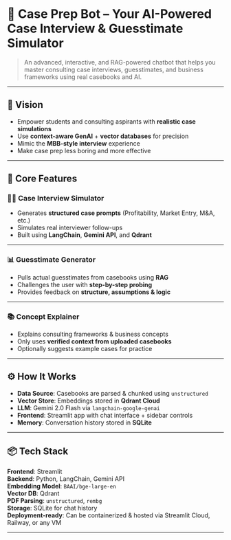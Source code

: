 # 🧠 Case Prep Bot – Your AI-Powered Case Interview & Guesstimate Simulator

> An advanced, interactive, and RAG-powered chatbot that helps you master consulting case interviews, guesstimates, and business frameworks using real casebooks and AI.

---

## 🎯 Vision

- Empower students and consulting aspirants with **realistic case simulations**
- Use **context-aware GenAI** + **vector databases** for precision
- Mimic the **MBB-style interview** experience
- Make case prep less boring and more effective

---

## 🚀 Core Features

### 🧑‍💼 Case Interview Simulator
- Generates **structured case prompts** (Profitability, Market Entry, M&A, etc.)
- Simulates real interviewer follow-ups
- Built using **LangChain**, **Gemini API**, and **Qdrant**

---

### 📊 Guesstimate Generator
- Pulls actual guesstimates from casebooks using **RAG**
- Challenges the user with **step-by-step probing**
- Provides feedback on **structure, assumptions & logic**

---

### 📚 Concept Explainer
- Explains consulting frameworks & business concepts
- Only uses **verified context from uploaded casebooks**
- Optionally suggests example cases for practice

---

## ⚙️ How It Works

- **Data Source**: Casebooks are parsed & chunked using `unstructured`
- **Vector Store**: Embeddings stored in **Qdrant Cloud**
- **LLM**: Gemini 2.0 Flash via `langchain-google-genai`
- **Frontend**: Streamlit app with chat interface + sidebar controls
- **Memory**: Conversation history stored in **SQLite**

---

## 📦 Tech Stack

**Frontend**: Streamlit  
**Backend**: Python, LangChain, Gemini API  
**Embedding Model**: `BAAI/bge-large-en`  
**Vector DB**: Qdrant  
**PDF Parsing**: `unstructured`, `rembg`  
**Storage**: SQLite for chat history  
**Deployment-ready**: Can be containerized & hosted via Streamlit Cloud, Railway, or any VM


---

